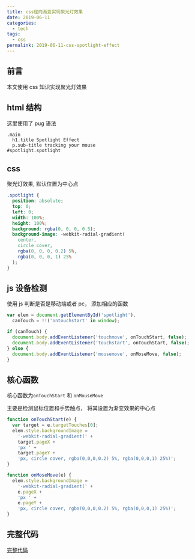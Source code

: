 ```yaml
---
title: css径向渐变实现聚光灯效果
date: 2019-06-11
categories:
  - tech
tags: 
  - css
permalink: 2019-06-11-css-spotlight-effect
---
```


## 前言

本文使用 css 知识实现聚光灯效果

## html 结构

这里使用了 pug 语法

```pug
.main
  h1.title Spotlight Effect
  p.sub-title tracking your mouse
#spotlight.spotlight

```

## css

聚光灯效果, 默认位置为中心点

```css
.spotlight {
  position: absolute;
  top: 0;
  left: 0;
  width: 100%;
  height: 100%;
  background: rgba(0, 0, 0, 0.5);
  background-image: -webkit-radial-gradient(
    center,
    circle cover,
    rgba(0, 0, 0, 0.2) 5%,
    rgba(0, 0, 0, 1) 25%
  );
}
```

## js 设备检测

使用 js 判断是否是移动端或者 pc， 添加相应的函数

```js
var elem = document.getElementById('spotlight'),
  canTouch = !!('ontouchstart' in window);

if (canTouch) {
  document.body.addEventListener('touchmove', onTouchStart, false);
  document.body.addEventListener('touchstart', onTouchStart, false);
} else {
  document.body.addEventListener('mousemove', onMoseMove, false);
}
```

## 核心函数

核心函数为`onTouchStart` 和 `onMouseMove`

主要是检测鼠标位置和手势触点， 将其设置为渐变效果的中心点

```js
function onTouchStart(e) {
  var target = e.targetTouches[0];
  elem.style.backgroundImage =
    '-webkit-radial-gradient(' +
    target.pageX +
    'px ' +
    target.pageY +
    'px, circle cover, rgba(0,0,0,0.2) 5%, rgba(0,0,0,1) 25%)';
}

function onMoseMove(e) {
  elem.style.backgroundImage =
    '-webkit-radial-gradient(' +
    e.pageX +
    'px ' +
    e.pageY +
    'px, circle cover, rgba(0,0,0,0.2) 5%, rgba(0,0,0,1) 25%)';
}
```

## 完整代码

[完整代码](https://codepen.io/Allen6228/pen/orNzMq/)
